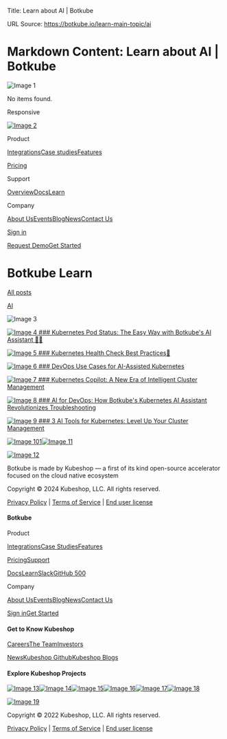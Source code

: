 Title: Learn about AI | Botkube

URL Source: https://botkube.io/learn-main-topic/ai

Markdown Content:
Learn about AI | Botkube
===============
   

![Image 1](https://cdn.prod.website-files.com/633705de6adaa38599d8e258/63ff9d464cd8d63171586062_close-white.svg)

No items found.

Responsive 

[![Image 2](https://cdn.prod.website-files.com/633705de6adaa38599d8e258/667961c259ac5b072d1c38ee_bk-logo.svg)](https://botkube.io/)

Product

[Integrations](https://botkube.io/integrations)[Case studies](https://botkube.io/case-studies)[Features](https://botkube.io/features)

[Pricing](https://botkube.io/pricing)

Support

[Overview](https://botkube.io/support)[Docs](https://docs.botkube.io/)[Learn](https://botkube.io/learn)

Company

[About Us](https://botkube.io/about)[Events](https://botkube.io/events)[Blog](https://botkube.io/blog)[News](https://botkube.io/news)[Contact Us](https://botkube.io/contact)

[Sign in](https://app.botkube.io/)

[Request Demo](https://botkube.io/demo)[Get Started](https://app.botkube.io/)

Botkube Learn
=============

[All posts](https://botkube.io/learn-main-topic/ai#)

[AI](https://botkube.io/learn-main-topic/ai)

![Image 3](https://cdn.prod.website-files.com/633705de6adaa38599d8e258/63381f9de68560247917d0c7_botkube-wg-pers-form.png)

[![Image 4](https://cdn.prod.website-files.com/634fabb21508d6c9db9bc46f/667c1a5c6006113c5b8e388f_Botkube%20Thumbnail.png) ### Kubernetes Pod Status: The Easy Way with Botkube's AI Assistant 🚀🤖](https://botkube.io/learn/kubernetes-pod-status)

[![Image 5](https://cdn.prod.website-files.com/634fabb21508d6c9db9bc46f/65fdbe5e2b0c291bb5ec0536_Botkube%20BLOG%20Thumbnail%20(6).png) ### Kubernetes Health Check Best Practices🏥](https://botkube.io/learn/kubernetes-health-check)

[![Image 6](https://cdn.prod.website-files.com/634fabb21508d6c9db9bc46f/6635559da44c248cc404c007_Botkube%20BLOG%20Thumbnail.png) ### DevOps Use Cases for AI-Assisted Kubernetes](https://botkube.io/learn/devops-use-cases-for-ai-assisted-kubernetes)

[![Image 7](https://cdn.prod.website-files.com/634fabb21508d6c9db9bc46f/65fdbe5e2b0c291bb5ec0536_Botkube%20BLOG%20Thumbnail%20(6).png) ### Kubernetes Copilot: A New Era of Intelligent Cluster Management](https://botkube.io/learn/kubernetes-copilot)

[![Image 8](https://cdn.prod.website-files.com/634fabb21508d6c9db9bc46f/65fdbe5e2b0c291bb5ec0536_Botkube%20BLOG%20Thumbnail%20(6).png) ### AI for DevOps: How Botkube's Kubernetes AI Assistant Revolutionizes Troubleshooting](https://botkube.io/learn/ai-for-devops)

[![Image 9](https://cdn.prod.website-files.com/634fabb21508d6c9db9bc46f/6613fd87021f63bd01c7a6a5_Botkube%20BLOG%20Thumbnail%20(1).png) ### 3 AI Tools for Kubernetes: Level Up Your Cluster Management](https://botkube.io/learn/ai-tools-for-kubernetes)

[![Image 10](https://cdn.prod.website-files.com/633705de6adaa38599d8e258/6593f6180893516ae6ff048a_arrow-left-wh.svg)](https://botkube.io/learn-main-topic/ai#)[1](https://botkube.io/learn-main-topic/ai#)[![Image 11](https://cdn.prod.website-files.com/633705de6adaa38599d8e258/6593f6180893516ae6ff048a_arrow-left-wh.svg)](https://botkube.io/learn-main-topic/ai#)

[![Image 12](https://cdn.prod.website-files.com/633705de6adaa38599d8e258/667961c259ac5b072d1c38ee_bk-logo.svg)](https://botkube.io/learn-main-topic/ai#)

Botkube is made by Kubeshop — a first of its kind open-source accelerator focused on the cloud native ecosystem

[](https://www.youtube.com/playlist?list=PL2Vye-us8_x_5eqYQTBq7ZywupscaW5yA)[](https://github.com/kubeshop/botkube)[](https://twitter.com/botkube_io)[](https://www.linkedin.com/showcase/botkube/)[](https://api.botkube.io/routers/slack/v1/install)

Copyright © 2024 Kubeshop, LLC. All rights reserved.

[Privacy Policy](https://botkube.io/privacy-policy) | [Terms of Service](https://botkube.io/terms-and-conditions) | [End user license](https://kubeshop.io/end-user-license-agreement)

#### Botkube

Product

[Integrations](https://botkube.io/integrations)[Case Studies](https://botkube.io/case-studies)[Features](https://botkube.io/features)

[Pricing](https://botkube.io/pricing)[Support](https://botkube.io/support)

[Docs](https://botkube.io/learn-main-topic/ai#)[Learn](https://botkube.io/learn)[Slack](https://api.botkube.io/routers/slack/v1/install)[GitHub 500](https://github.com/kubeshop/botkube)

Company

[About Us](https://botkube.io/about)[Events](https://botkube.io/events)[Blog](https://botkube.io/blog)[News](https://botkube.io/news)[Contact Us](https://botkube.io/contact)

[Sign in](https://app.botkube.io/)[Get Started](https://app.botkube.io/)

#### Get to Know Kubeshop

[Careers](https://kubeshop.io/careers)[The Team](https://kubeshop.io/team)[Investors](https://kubeshop.io/investors)

[News](https://kubeshop.io/news)[Kubeshop Github](https://github.com/kubeshop)[Kubeshop Blogs](https://kubeshop.io/blog)

#### Explore Kubeshop Projects

[![Image 13](https://cdn.prod.website-files.com/633705de6adaa38599d8e258/63ee6ae9b9e5301c296d1a2f_testkube-small-logo.svg)](https://testkube.io/)[![Image 14](https://cdn.prod.website-files.com/633705de6adaa38599d8e258/63ee6ae8ebd7250c738cd959_botkube-small-logo.svg)](https://botkube.io/)[![Image 15](https://cdn.prod.website-files.com/633705de6adaa38599d8e258/63ee6aea21447463cb5bf2ca_tracetest-small-logo.svg)](https://tracetest.io/)[![Image 16](https://cdn.prod.website-files.com/633705de6adaa38599d8e258/63ee6ae94f457e2d96b7d5db_kubefirst-small-logo.svg)](https://kubefirst.io/)[![Image 17](https://cdn.prod.website-files.com/633705de6adaa38599d8e258/63ee6ae9ebd7258d418cd95a_monokle-small-logo.svg)](https://monokle.io/)[![Image 18](https://cdn.prod.website-files.com/633705de6adaa38599d8e258/63ee6aea279c4a35717825ec_kusk-small-logo.svg)](https://kusk.io/)

[![Image 19](https://cdn.prod.website-files.com/633705de6adaa38599d8e258/633814eec32051e6331c51c1_Logo-Kubeshop.svg)](https://kubeshop.io/)

Copyright © 2022 Kubeshop, LLC. All rights reserved.

[Privacy Policy](https://botkube.io/privacy-policy) | [Terms of Service](https://botkube.io/terms-and-conditions) | [End user license](https://botkube.io/learn-main-topic/ai#)
